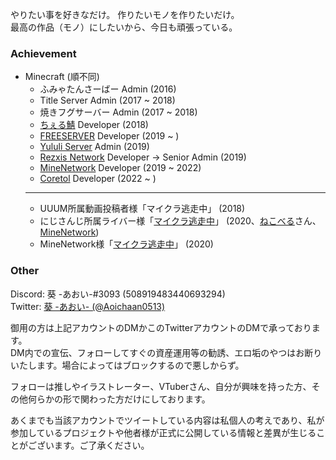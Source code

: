 やりたい事を好きなだけ。 作りたいモノを作りたいだけ。<br>
最高の作品（モノ）にしたいから、今日も頑張っている。

### Achievement

- Minecraft (順不同)
  - ふみゃたんさーばー Admin (2016)
  - Title Server Admin (2017 ~ 2018)
  - 焼きフグサーバー Admin (2017 ~ 2018)
  - [ちぇる鯖](https://www.mchel.net/) Developer (2018)
  - [FREESERVER](https://freeserver.pro/) Developer (2019 ~ )
  - [Yululi Server](https://yululiserver.jp) Admin (2019)
  - [Rezxis Network](https://www.rezxis.net/) Developer → Senior Admin (2019)
  - [MineNetwork](https://www.minenet.work) Developer (2019 ~ 2022)
  - [Coretol](https://matchatb.wixsite.com/coretol) Developer (2022 ~ )
  - ---
  - UUUM所属動画投稿者様「マイクラ逃走中」 (2018)
  - にじさんじ所属ライバー様「[マイクラ逃走中](https://twitter.com/Aoichaan0513/status/1324403654070206465)」 (2020、[ねこべる](https://twitter.com/NecoB_WComm)さん、[MineNetwork](https://twitter.com/MineNetwork_jp))
  - MineNetwork様「[マイクラ逃走中](https://twitter.com/NecoB_WComm/status/1327631154728501249)」 (2020)

### Other

Discord: 葵 -あおい-#3093 (508919483440693294)<br>
Twitter: [葵 -あおい- (@Aoichaan0513)](https://twitter.com/Aoichaan0513)

御用の方は上記アカウントのDMかこのTwitterアカウントのDMで承っております。<br>
DM内での宣伝、フォローしてすぐの資産運用等の勧誘、エロ垢のやつはお断りいたします。場合によってはブロックするので悪しからず。

フォローは推しやイラストレーター、VTuberさん、自分が興味を持った方、その他何らかの形で関わった方だけにしております。

あくまでも当該アカウントでツイートしている内容は私個人の考えであり、私が参加しているプロジェクトや他者様が正式に公開している情報と差異が生じることがございます。ご了承ください。
